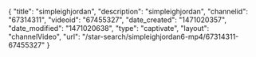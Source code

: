 {
    "title": "simpleighjordan",
    "description": "simpleighjordan",
    "channelid": "67314311",
    "videoid": "67455327",
    "date_created": "1471020357",
    "date_modified": "1471020638",
    "type": "captivate",
    "layout": "channelVideo",
    "url": "\/star-search\/simpleighjordan6-mp4\/67314311-67455327"
}